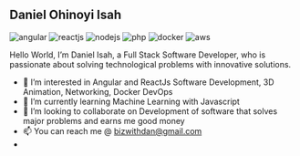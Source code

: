 ## Daniel Ohinoyi Isah

![angular](https://user-images.githubusercontent.com/15150357/218482195-19bd15fb-56cd-4311-aec3-08fe3809f917.png)
![reactjs](https://user-images.githubusercontent.com/15150357/218482261-dd4e5d23-9cf1-4da3-9800-8d7265831090.png)
![nodejs](https://user-images.githubusercontent.com/15150357/218482311-bd80c323-b285-4519-8413-3ea16e7960d8.png)
![php](https://user-images.githubusercontent.com/15150357/218482380-b776be75-9ab9-491f-af60-fa7333b4c2b5.png)
![docker](https://user-images.githubusercontent.com/15150357/218486101-7d8c8bc6-fd53-4831-ae43-3a81b591f19f.png)
![aws](https://user-images.githubusercontent.com/15150357/218486131-91ed12fd-bb9b-49ab-80e0-98f31fc957d6.png)

Hello World, I’m Daniel Isah, a Full Stack Software Developer, who is passionate about solving technological problems with innovative solutions.

- 👀 I’m interested in Angular and ReactJs Software Development, 3D Animation, Networking, Docker DevOps
- 🌱 I’m currently learning Machine Learning with Javascript
- 💞️ I’m looking to collaborate on Development of software that solves major problems and earns me good money
- 📫 You can reach me @ bizwithdan@gmail.com
- 

<!---
danzycool/danzycool is a ✨ special ✨ repository because its `README.md` (this file) appears on your GitHub profile.
You can click the Preview link to take a look at your changes.
--->
